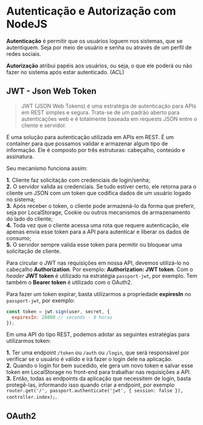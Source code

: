 # Autenticação e Autorização com NodeJS

**Autenticação** é permitir que os usuários loguem nos sistemas, que se autentiquem. Seja por meio de usuário e senha ou através de um perfil de redes sociais.

**Autorização** atribui papéis aos usuários, ou seja, o que ele poderá ou não fazer no sistema após estar autenticado. (ACL)


## JWT - Json Web Token

> JWT (JSON Web Tokens) é uma estratégia de autenticação para APIs em REST simples e segura. Trata-se de um padrão aberto para autenticações web e é totalmente baseada em requests JSON entre o cliente e servidor.

É uma solução para autenticação utilizada em APIs em REST. É um container para que possamos validar e armazenar algum tipo de informação. Ele é composto por três estruturas: cabeçalho, conteúdo e assinatura.

Seu mecanismo funciona assim:

**1.** Cliente faz solicitação com credenciais de login/senha;  
**2.** O servidor valida as credenciais. Se tudo estiver certo, ele retorna para o cliente um JSON com um token que codifica dados de um usuário logado no sistema;  
**3.** Após receber o token, o cliente pode armazená-lo da forma que preferir, seja por LocalStorage, Cookie ou outros mecanismos de armazenamento do lado do cliente;  
**4.** Toda vez que o cliente acessa uma rota que requere autenticação, ele apenas envia esse token para a API para autenticar e liberar os dados de consumo;  
**5.** O servidor sempre valida esse token para permitir ou bloquear uma solicitação de cliente.

Para circular o JWT nas requisições em nossa API, devemos utilizá-lo no cabeçalho **Authorization**. Por exemplo: **Authorization: JWT token**. Com o *header* **JWT token** é utilizado na estratégia `passport-jwt`, por exemplo. Tem também o **Bearer token** é utilizado com o OAuth2.

Para fazer um token expirar, basta utilizarmos a propriedade **expiresIn** no `passport-jwt`, por exemplo:

```js  
const token = jwt.sign(user, secret, {
  expiresIn: 28800 // seconds - 8 horas
});
```

Em uma API do tipo REST, podemos adotar as seguintes estratégias para utilizarmos token:

**1.** Ter uma endpoint `/token` ou `/auth` ou `/login`, que será responsável por verificar se o usuário é válido e irá fazer o login dele na aplicação.  
**2.** Quando o login for bem sucedido, ele gera um novo token e salvar esse token em LocalStorage no front-end para trabalhar nas requisições a API.  
**3.** Então, todas as endpoints da aplicação que necessitem de login, basta protegê-las, informando isso quando criar a endpoint, por exemplo `router.get('/', passport.authenticate('jwt', { session: false }), controller.index);`.


## OAuth2
